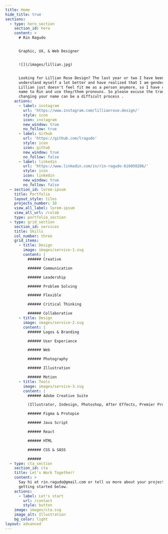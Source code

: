 ```yaml
---
title: Home
hide_title: true
sections:
  - type: hero_section
    section_id: hero
    content: >
      # Rin Ragudo


      Graphic, UX, & Web Designer


      ![](/images/lillian.jpg)


      Looking for Lillian Rose Design? The last year or two I have been able to
      understand myself a lot better and have realized that I am gender-fluid.
      Lillian just doesn't feel fit me as a person anymore, so I have changed my
      name to Rin and use they/them pronouns. So please excuse the transition,
      changing your name can be a difficult process .
    actions:
      - label: instagram
        url: 'https://www.instagram.com/lillianrose.design/'
        style: icon
        icon: instagram
        new_window: true
        no_follow: true
      - label: Github
        url: 'https://github.com/lragudo'
        style: icon
        icon: github
        new_window: true
        no_follow: false
      - label: linkedin
        url: 'https://www.linkedin.com/in/rin-ragudo-616050206/'
        style: icon
        icon: linkedin
        new_window: true
        no_follow: false
  - section_id: lorem-ipsum
    title: Portfolio
    layout_style: tiles
    projects_number: 10
    view_all_label: lorem-ipsum
    view_all_url: /colab
    type: portfolio_section
  - type: grid_section
    section_id: services
    title: Skills
    col_number: three
    grid_items:
      - title: Design
        image: images/service-1.svg
        content: |
          ###### Creative

          ###### Communication

          ###### Leadership

          ###### Problem Solving

          ###### Flexible

          ###### Critical Thinking

          ###### Collaborative
      - title: Design
        image: images/service-2.svg
        content: |
          ###### Logos & Branding

          ###### User Experiance

          ###### Web

          ###### Photography

          ###### Illustration

          ###### Motion
      - title: Tools
        image: images/service-3.svg
        content: |
          ###### Adobe Creative Suite  

          (Illustrator, Indesign, Photoshop, After Effects, Premier Pro)

          ###### Figma & Protopie

          ###### Java Script

          ###### React

          ###### HTML

          ###### CSS & SASS

          ######
  - type: cta_section
    section_id: cta
    title: Let’s Work Together!
    content: >
      Say hi at rin.ragudo@gmail.com or tell us more about your project by
      getting started below.
    actions:
      - label: Let's start
        url: /contact
        style: button
    image: images/cta.svg
    image_alt: Illustration
    bg_color: light
layout: advanced
---
```


